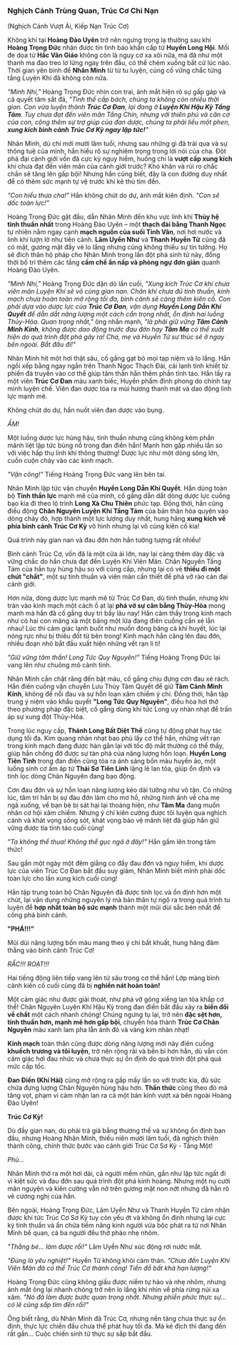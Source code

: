 ### Nghịch Cảnh Trùng Quan, Trúc Cơ Chi Nạn
(Nghịch Cảnh Vượt Ải, Kiếp Nạn Trúc Cơ)

Không khí tại **Hoàng Đào Uyên** trở nên ngưng trọng lạ thường sau khi **Hoàng Trọng Đức** nhận được tin tình báo khẩn cấp từ **Huyền Long Hội**. Mối đe dọa từ **Hắc Vân Giáo** không còn là nguy cơ xa xôi nữa, mà đã như một thanh ma đao treo lơ lửng ngay trên đầu, có thể chém xuống bất cứ lúc nào. Thời gian yên bình để **Nhân Minh** từ từ tu luyện, củng cố vững chắc từng tầng Luyện Khí đã không còn nữa.

_"Minh Nhi,"_ Hoàng Trọng Đức nhìn con trai, ánh mắt hiện rõ sự gấp gáp và cả quyết tâm sắt đá, _"Tình thế cấp bách, chúng ta không còn nhiều thời gian. Con vừa luyện thành **Trúc Cơ Đan**, lại đang ở **Luyện Khí Hậu Kỳ Tầng Tám**. Tuy chưa đạt đến viên mãn Tầng Chín, nhưng với thiên phú và căn cơ của con, cộng thêm sự trợ giúp của đan dược, chúng ta phải liều một phen, **xung kích bình cảnh Trúc Cơ Kỳ ngay lập tức!**"_

Nhân Minh, dù chỉ mới mười lăm tuổi, nhưng sau những gì đã trải qua và sự thông tuệ của mình, hắn hiểu rõ sự nghiêm trọng trong lời nói của cha. Đột phá đại cảnh giới vốn đã cực kỳ nguy hiểm, huống chi là **vượt cấp xung kích** khi chưa đạt đến viên mãn của cảnh giới trước? Khó khăn và rủi ro chắc chắn sẽ tăng lên gấp bội! Nhưng hắn cũng biết, đây là con đường duy nhất để có thêm sức mạnh tự vệ trước khi kẻ thù tìm đến.

_"Con hiểu thưa cha!"_ Hắn không chút do dự, ánh mắt kiên định. _"Con sẽ dốc toàn lực!"_

Hoàng Trọng Đức gật đầu, dẫn Nhân Minh đến khu vực linh khí **Thủy hệ tinh thuần nhất** trong Hoàng Đào Uyên – một **thạch đài bằng Thanh Ngọc** tự nhiên nằm ngay cạnh **mạch nguồn của suối Tinh Vân**, nơi hơi nước và linh khí lượn lờ như tiên cảnh. **Lâm Uyển Như** và **Thanh Huyền Tử** cũng đã có mặt, gương mặt đầy vẻ lo lắng nhưng cũng không thiếu sự tin tưởng. Họ sẽ đích thân hộ pháp cho Nhân Minh trong lần đột phá sinh tử này, đồng thời bố trí thêm các tầng **cấm chế ẩn nấp và phòng ngự đơn giản** quanh Hoàng Đào Uyên.

_"Minh Nhi,"_ Hoàng Trọng Đức dặn dò lần cuối, _"Xung kích Trúc Cơ khi chưa viên mãn Luyện Khí sẽ vô cùng gian nan. Chân khí chưa đủ tinh thuần, kinh mạch chưa hoàn toàn mở rộng tối đa, bình cảnh sẽ càng thêm kiên cố. Con phải dựa vào dược lực của **Trúc Cơ Đan**, vận dụng **Huyền Long Dẫn Khí Quyết** để dẫn dắt năng lượng một cách cẩn trọng nhất, ổn định hai luồng Thủy-Hỏa. Quan trọng nhất,"_ ông nhấn mạnh, _"là phải giữ vững **Tâm Cảnh Minh Kính**, không được dao động trước đau đớn hay **Tâm Ma** có thể xuất hiện do quá trình đột phá gây ra! Cha, mẹ và Huyền Tử sư thúc sẽ ở ngay bên ngoài. Bắt đầu đi!"_

Nhân Minh hít một hơi thật sâu, cố gắng gạt bỏ mọi tạp niệm và lo lắng. Hắn ngồi xếp bằng ngay ngắn trên Thanh Ngọc Thạch Đài, cái lạnh tinh khiết từ phiến đá truyền vào cơ thể giúp tâm thần hắn thêm phần tỉnh táo. Hắn lấy ra một viên **Trúc Cơ Đan** màu xanh biếc, Huyền phẩm đỉnh phong do chính tay mình luyện chế. Viên đan dược tỏa ra mùi hương thanh mát và dao động linh lực mạnh mẽ.

Không chút do dự, hắn nuốt viên đan dược vào bụng.

_ẦM!_

Một luồng dược lực hùng hậu, tinh thuần nhưng cũng không kém phần mãnh liệt lập tức bùng nổ trong đan điền hắn! Mạnh hơn gấp nhiều lần so với việc hấp thụ linh khí thông thường! Dược lực như một dòng sông lớn, cuồn cuộn chảy vào các kinh mạch.

_"Vận công!"_ Tiếng Hoàng Trọng Đức vang lên bên tai.

Nhân Minh lập tức vận chuyển **Huyền Long Dẫn Khí Quyết**. Hắn dùng toàn bộ **Tinh thần lực** mạnh mẽ của mình, cố gắng dẫn dắt dòng dược lực cuồng bạo kia đi theo lộ trình **Long Xà Chu Thiên** phức tạp. Đồng thời, hắn cũng điều động **Chân Nguyên Luyện Khí Tầng Tám** của bản thân hòa quyện vào dòng chảy đó, hợp thành một lực lượng duy nhất, hung hăng **xung kích về phía bình cảnh Trúc Cơ Kỳ** vô hình nhưng lại vô cùng kiên cố kia!

Quá trình này gian nan và đau đớn hơn hắn tưởng tượng rất nhiều!

Bình cảnh Trúc Cơ, vốn đã là một cửa ải lớn, nay lại càng thêm dày đặc và vững chắc do hắn chưa đạt đến Luyện Khí Viên Mãn. Chân Nguyên Tầng Tám của hắn tuy hùng hậu so với cùng cấp, nhưng lại có vẻ **thiếu đi một chút "chất"**, một sự tinh thuần và viên mãn cần thiết để phá vỡ rào cản đại cảnh giới.

Hơn nữa, dòng dược lực mạnh mẽ từ Trúc Cơ Đan, dù tinh thuần, nhưng khi tràn vào kinh mạch một cách ồ ạt lại **phá vỡ sự cân bằng Thủy-Hỏa** mong manh mà hắn đã cố gắng duy trì bấy lâu nay! Hắn cảm thấy trong kinh mạch như có hai con mãng xà một băng một lửa đang điên cuồng cắn xé lẫn nhau! Lúc thì cảm giác lạnh buốt như muốn đóng băng cả khí huyết, lúc lại nóng rực như bị thiêu đốt từ bên trong! Kinh mạch hắn căng lên đau đớn, nhiều đoạn nhỏ bắt đầu xuất hiện những vết rạn li ti!

_"Giữ vững tâm thần! Long Tức Quy Nguyên!"_ Tiếng Hoàng Trọng Đức lại vang lên như chuông mõ cảnh tỉnh.

Nhân Minh cắn chặt răng đến bật máu, cố gắng chịu đựng cơn đau xé rách. Hắn điên cuồng vận chuyển Lưu Thủy Tâm Quyết để giữ **Tâm Cảnh Minh Kính**, không để nỗi đau và sự hỗn loạn xâm chiếm ý chí. Đồng thời, hắn tập trung ý niệm vào khẩu quyết **"Long Tức Quy Nguyên"**, điều hòa hơi thở theo phương pháp đặc biệt, cố gắng dùng khí tức Long uy nhàn nhạt để trấn áp sự xung đột Thủy-Hỏa.

Trong lúc nguy cấp, **Thánh Long Bất Diệt Thể** cũng tự động phát huy tác dụng tối đa. Kim quang nhàn nhạt bao phủ lấy cơ thể hắn, những vết rạn trong kinh mạch đang được hàn gắn lại với tốc độ mắt thường có thể thấy, giúp hắn chống đỡ được sự tàn phá của năng lượng hỗn loạn. **Huyền Long Tiên Tinh** trong đan điền cũng tỏa ra ánh sáng bốn màu huyền ảo, một luồng sinh cơ ấm áp từ **Thái Sơ Tiên Linh** lặng lẽ lan tỏa, giúp ổn định và tinh lọc dòng Chân Nguyên đang bạo động.

Cơn đau đớn và sự hỗn loạn năng lượng kéo dài tưởng như vô tận. Có những lúc, tâm trí hắn bị sự đau đớn làm cho mơ hồ, những hình ảnh về cha mẹ ngã xuống, về bạn bè bị sát hại lại thoáng hiện, như **Tâm Ma** đang muốn nhân cơ hội xâm chiếm. Nhưng ý chí kiên cường được tôi luyện qua nghịch cảnh và khát vọng sống sót, khát vọng bảo vệ mãnh liệt đã giúp hắn giữ vững được tia tỉnh táo cuối cùng!

_"Ta không thể thua! Không thể gục ngã ở đây!"_ Hắn gầm lên trong tâm thức!

Sau gần một ngày một đêm giằng co đầy đau đớn và nguy hiểm, khi dược lực của viên Trúc Cơ Đan bắt đầu suy giảm, Nhân Minh biết mình phải dốc toàn lực cho lần xung kích cuối cùng!

Hắn tập trung toàn bộ Chân Nguyên đã được tinh lọc và ổn định hơn một chút, lại vận dụng những nguyên lý mà bản thân tự ngộ ra trong quá trình tu luyện để **hợp nhất toàn bộ sức mạnh** thành một mũi dùi sắc bén nhất để công phá bình cảnh.

**"PHÁ!!!"**

Mũi dùi năng lượng bốn màu mang theo ý chí bất khuất, hung hăng đâm thẳng vào bình cảnh Trúc Cơ!

_RẮC!!! ROẠT!!!_

Hai tiếng động liên tiếp vang lên từ sâu trong cơ thể hắn! Lớp màng bình cảnh kiên cố cuối cùng đã bị **nghiền nát hoàn toàn!**

Một cảm giác như được giải thoát, như phá vỡ gông xiềng lan tỏa khắp cơ thể! Chân Nguyên Luyện Khí Hậu Kỳ trong đan điền bắt đầu xảy ra **biến đổi về chất** một cách nhanh chóng! Chúng ngưng tụ lại, trở nên **đặc sệt hơn, tinh thuần hơn, mạnh mẽ hơn gấp bội**, chuyển hóa thành **Trúc Cơ Chân Nguyên** màu xanh lam pha lẫn ánh đỏ và vàng kim nhàn nhạt!

**Kinh mạch** toàn thân cũng được dòng năng lượng mới này điên cuồng **khuếch trương và tôi luyện**, trở nên rộng rãi và bền bỉ hơn hẳn, dù vẫn còn cảm giác hơi đau nhức và chưa thực sự ổn định do quá trình đột phá quá mức cấp tốc.

**Đan Điền (Khí Hải)** cũng mở rộng ra gấp mấy lần so với trước kia, đủ sức chứa đựng lượng Chân Nguyên hùng hậu hơn. **Thần thức** cũng theo đó mà tăng vọt, phạm vi cảm nhận lan ra cả một bán kính vượt xa bên ngoài Hoàng Đào Uyên!

**Trúc Cơ Kỳ!**

Dù đầy gian nan, dù phải trả giá bằng thương thế và sự không ổn định ban đầu, nhưng Hoàng Nhân Minh, thiếu niên mười lăm tuổi, đã nghịch thiên thành công, chính thức bước vào cảnh giới Trúc Cơ Sơ Kỳ - Tầng Một!

_Phù..._

Nhân Minh thở ra một hơi dài, cả người mềm nhũn, gần như lập tức ngất đi vì kiệt sức và đau đớn sau quá trình đột phá kinh hoàng. Nhưng một nụ cười mãn nguyện và kiên cường vẫn nở trên gương mặt non nớt nhưng đã hằn rõ vẻ cương nghị của hắn.

Bên ngoài, Hoàng Trọng Đức, Lâm Uyển Như và Thanh Huyền Tử cảm nhận được khí tức Trúc Cơ Sơ Kỳ tuy còn yếu ớt và không ổn định nhưng lại cực kỳ tinh thuần và ẩn chứa tiềm năng kinh người vừa bộc phát ra từ nơi Nhân Minh bế quan, cả ba người đều thở phào nhẹ nhõm.

_"Thằng bé... làm được rồi!"_ Lâm Uyển Như xúc động rơi nước mắt.

_"Đúng là yêu nghiệt!"_ Huyền Tử không khỏi cảm thán. _"Chưa đến Luyện Khí Viên Mãn đã có thể Trúc Cơ thành công! Tiền đồ bất khả hạn lượng!"_

Hoàng Trọng Đức cũng không giấu được niềm tự hào và nhẹ nhõm, nhưng ánh mắt ông lại nhanh chóng trở nên lo lắng khi nhìn về phía rừng núi xa xăm. _"Nó đã làm được bước quan trọng nhất. Nhưng phiền phức thực sự... có lẽ cũng sắp tìm đến rồi!"_

Ông biết rằng, dù Nhân Minh đã Trúc Cơ, nhưng nền tảng chưa thực sự ổn định, thực lực chiến đấu chưa thể phát huy tối đa. Mà kẻ địch thì đang đến rất gần... Cuộc chiến sinh tử thực sự sắp bắt đầu.
